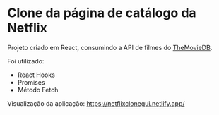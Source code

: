 # Clone da página de catálogo da Netflix

Projeto criado em React, consumindo a API de filmes do [TheMovieDB](https://www.themoviedb.org/).

Foi utilizado:

* React Hooks
* Promises
* Método Fetch

Visualização da aplicação: https://netflixclonegui.netlify.app/
